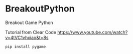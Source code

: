 # BreakoutPython
Breakout Game Python  

Tutorial from Clear Code https://www.youtube.com/watch?v=4tVC1vhxiao&t=8s  

```
pip install pygame
```
